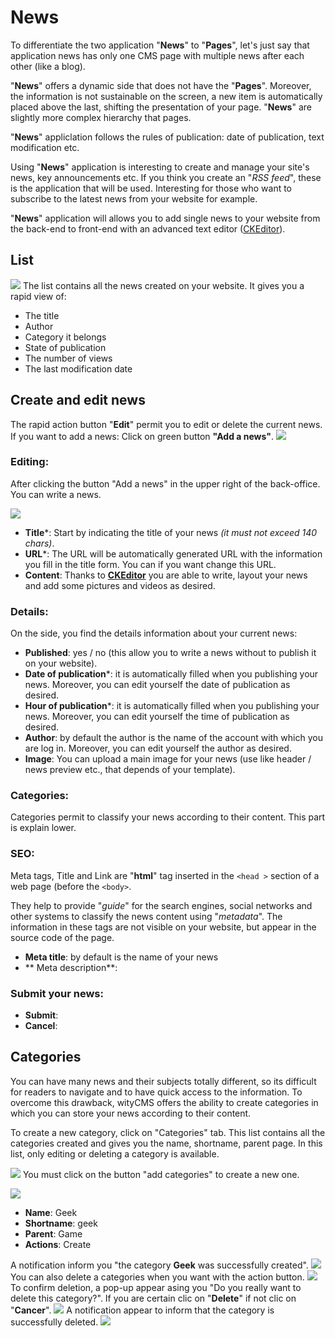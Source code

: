 # News

To differentiate the two application "**News**" to "**Pages**", let's just say that application news has only one CMS page with multiple news after each other (like a blog).

"**News**" offers a dynamic side that does not have the "**Pages**". Moreover, the information is not sustainable on the screen, a new item is automatically placed above the last, shifting the presentation of your page. "**News**" are slightly more complex hierarchy that pages.

"**News**" appliclation follows the rules of publication: date of publication, text modification etc.

Using "**News**" application is interesting to create and manage your site's news, key announcements etc. If you think you create an "*RSS feed*", these is the application that will be used. Interesting for those who want to subscribe to the latest news from your website for example. 

"**News**" application will allows you to add single news to your website from the back-end to front-end with an advanced text editor ([CKEditor](http://docs.ckeditor.com/)).

## List
![](news-01.png)
The list contains all the news created on your website. It gives you a rapid view of: 

* The title 
* Author
* Category it belongs
* State of publication
* The number of views
* The last modification date

## Create and edit news

The rapid action button "**Edit**" permit you to edit or delete the current news. 
If you want to add a news: Click on green button **"Add a news"**.
![](news-02.png)
### Editing:

After clicking the button "Add a news" in the upper right of the back-office. You can write a news.

![](post-news-02.png)

* **Title***: Start by indicating the title of your news *(it must not exceed 140 chars)*.
* **URL***: The URL will be automatically generated URL with the information you fill in the title form. You can if you want change this URL.
* **Content**: Thanks to **[CKEditor](http://docs.ckeditor.com/)** you are able to write, layout your news and add some pictures and videos as desired.

### Details:

On the side, you find the details information about your current news:

* **Published**: yes / no (this allow you to write a news without to publish it on your website).
* **Date of publication***: it is automatically filled when you publishing your news. Moreover, you can edit yourself the date of publication as desired.
*  **Hour of publication***: it is automatically filled when you publishing your news. Moreover, you can edit yourself the time of publication as desired.
* **Author**: by default the author is the name of the account with which you are log in. Moreover, you can edit yourself the author as desired.
* **Image**: You can upload a main image for your news (use like header / news preview etc., that depends of your template).

### Categories:

Categories permit to classify your news according to their content. This part is explain lower.  

### SEO:

Meta tags, Title and Link are "**html**" tag inserted in the ```<head >``` section of a web page (before the ```<body>```. 

They help to provide "*guide*" for the search engines, social networks and other systems to classify the news content using "*metadata*". The information in these tags are not visible on your website, but appear in the source code of the page.

* **Meta title**: by default is the name of your news
* ** Meta description**:

### Submit your news:

* **Submit**:
* **Cancel**:

## Categories

You can have many news and their subjects totally different, so its difficult for readers to navigate and to have quick access to the information.
To overcome this drawback, wityCMS offers the ability to create categories in which you can store your news according to their content.

To create a new category, click on "Categories" tab.
This list contains all the categories created and gives you the name, shortname, parent page.
In this list, only editing or deleting a category is available.

![](news-04.png)
You must click on the button "add categories" to create a new one.

![](news-05.png)

* **Name**: Geek
* **Shortname**: geek
* **Parent**: Game
* **Actions**: Create

A notification inform you "the category **Geek** was successfully created".
![](news-06.png)
You can also delete a categories when you want with the action button. 
![](news-07.png)
To confirm deletion, a pop-up appear asing you "Do you really want to delete this category?".
If you are certain clic on "**Delete**" if not clic on "**Cancer**".
![](news-08.png)
A notification appear to inform that the category is successfully deleted.
![](news-09.png)